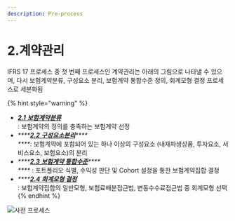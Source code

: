 ```yaml
---
description: Pre-process
---
```


# 2.계약관리

IFRS 17 프로세스 중 첫 번째 프로세스인 계약관리는 아래의 그림으로 나타낼 수 있으며, 다시 보험계약분류, 구성요소 분리, 보험계약 통합수준 정의, 회계모형 결정 프로세스로 세분화됨

{% hint style="warning" %}
* [_**2.1 보험계약분류**_](2.1/2.1.md) \
  : 보험계약의 정의를 충족하는 보험계약 선정&#x20;
* _****_[_**2.2 구성요소분리**_](untitled-3/)_****_\
  _****_: 보험계약에 포함되어 있는 하나 이상의 구성요소 (내재파생상품, 투자요소, 서비스요소, 보험요소)의 분리&#x20;
* _****_[_**2.3 보험계약 통합수준**_](untitled-1/)_****_\
  _****_ : 포트폴리오 식별, 수익성 판단 및 Cohort 설정을 통한 보험계약집합 결정&#x20;
* _****_[_**2.4 회계모형 결정**_](untitled.md) \
  : 보험계약집합의 일반모형, 보험료배분접근법, 변동수수료접근법 중 회계모형 선택
{% endhint %}

![사전 프로세스](<../.gitbook/assets/그림2-1\_대체 (1).png>)
